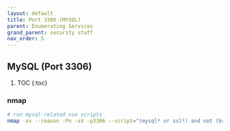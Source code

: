 ```yaml
---
layout: default
title: Port 3306 (MYSQL)
parent: Enumerating Services
grand_parent: security stuff
nav_order: 5
---
```


## MySQL (Port 3306)

1. TOC
{:toc}

### nmap
```bash
# run mysql-related nse scripts
nmap -vv --reason -Pn -sV -p3306 --script="(mysql* or ssl*) and not (brute or broadcast or dos or external or fuzzer)" <target>
```


